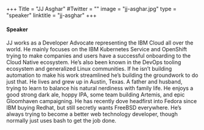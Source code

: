 +++
Title = "JJ Asghar"
#Twitter = ""
image = "jj-asghar.jpg"
type = "speaker"
linktitle = "jj-asghar"
+++

#### Speaker

JJ works as a Developer Advocate representing the IBM Cloud all over the world. He mainly focuses on the IBM Kubernetes Service and OpenShift trying to make companies and users have a successful onboarding to the Cloud Native ecosystem. He’s also been known in the DevOps tooling ecosystem and generalized Linux communities. If he isn’t building automation to make his work streamlined he’s building the groundwork to do just that.
He lives and grew up in Austin, Texas. A father and husband, trying to learn to balance his natural nerdiness with family life. He enjoys a good strong dark ale, hoppy IPA, some team building Artemis, and epic Gloomhaven campaigning.
He has recently dove headfirst into Fedora since IBM buying Redhat, but still secretly wants FreeBSD everywhere. He’s always trying to become a better web technology developer, though normally just uses bash to get the job done.
